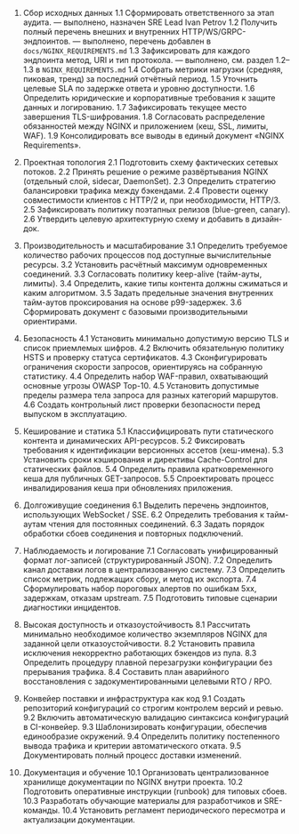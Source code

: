 1. Сбор исходных данных
1.1 Сформировать ответственного за этап аудита. — выполнено, назначен SRE Lead Ivan Petrov
1.2 Получить полный перечень внешних и внутренних HTTP/WS/GRPC-эндпоинтов. — выполнено, перечень добавлен в `docs/NGINX_REQUIREMENTS.md`
1.3 Зафиксировать для каждого эндпоинта метод, URI и тип протокола. — выполнено, см. раздел 1.2–1.3 в `NGINX_REQUIREMENTS.md`
1.4 Собрать метрики нагрузки (средняя, пиковая, тренд) за последний отчётный период.
1.5 Уточнить целевые SLA по задержке ответа и уровню доступности.
1.6 Определить юридические и корпоративные требования к защите данных и логированию.
1.7 Зафиксировать текущее место завершения TLS-шифрования.
1.8 Согласовать распределение обязанностей между NGINX и приложением (кеш, SSL, лимиты, WAF).
1.9 Консолидировать все выводы в единый документ «NGINX Requirements».

2. Проектная топология
2.1 Подготовить схему фактических сетевых потоков.
2.2 Принять решение о режиме развёртывания NGINX (отдельный слой, sidecar, DaemonSet).
2.3 Определить стратегию балансировки трафика между бэкендами.
2.4 Провести оценку совместимости клиентов с HTTP/2 и, при необходимости, HTTP/3.
2.5 Зафиксировать политику поэтапных релизов (blue-green, canary).
2.6 Утвердить целевую архитектурную схему и добавить в дизайн-док.

3. Производительность и масштабирование
3.1 Определить требуемое количество рабочих процессов под доступные вычислительные ресурсы.
3.2 Установить расчётный максимум одновременных соединений.
3.3 Согласовать политику keep-alive (тайм-ауты, лимиты).
3.4 Определить, какие типы контента должны сжиматься и каким алгоритмом.
3.5 Задать предельные значения внутренних тайм-аутов проксирования на основе p99-задержек.
3.6 Сформировать документ с базовыми производительными ориентирами.

4. Безопасность
4.1 Установить минимально допустимую версию TLS и список приемлемых шифров.
4.2 Включить обязательную политику HSTS и проверку статуса сертификатов.
4.3 Сконфигурировать ограничения скорости запросов, ориентируясь на собранную статистику.
4.4 Определить набор WAF-правил, охватывающий основные угрозы OWASP Top-10.
4.5 Установить допустимые пределы размера тела запроса для разных категорий маршрутов.
4.6 Создать контрольный лист проверки безопасности перед выпуском в эксплуатацию.

5. Кеширование и статика
5.1 Классифицировать пути статического контента и динамических API-ресурсов.
5.2 Фиксировать требования к идентификации версионных ассетов (хеш-имена).
5.3 Установить сроки кэширования и директивы Cache-Control для статических файлов.
5.4 Определить правила кратковременного кеша для публичных GET-запросов.
5.5 Спроектировать процесс инвалидирования кеша при обновлениях приложения.

6. Долгоживущие соединения
6.1 Выделить перечень эндпоинтов, использующих WebSocket / SSE.
6.2 Определить требования к тайм-аутам чтения для постоянных соединений.
6.3 Задать порядок обработки сбоев соединения и повторных подключений.

7. Наблюдаемость и логирование
7.1 Согласовать унифицированный формат лог-записей (структурированный JSON).
7.2 Определить канал доставки логов в централизованную систему.
7.3 Определить список метрик, подлежащих сбору, и метод их экспорта.
7.4 Сформулировать набор пороговых алертов по ошибкам 5xx, задержкам, отказам upstream.
7.5 Подготовить типовые сценарии диагностики инцидентов.

8. Высокая доступность и отказоустойчивость
8.1 Рассчитать минимально необходимое количество экземпляров NGINX для заданной цели отказоустойчивости.
8.2 Установить правила исключения некорректно работающих бэкендов из пула.
8.3 Определить процедуру плавной перезагрузки конфигурации без прерывания трафика.
8.4 Составить план аварийного восстановления с задокументированными целевыми RTO / RPO.

9. Конвейер поставки и инфраструктура как код
9.1 Создать репозиторий конфигураций со строгим контролем версий и ревью.
9.2 Включить автоматическую валидацию синтаксиса конфигураций в CI-конвейер.
9.3 Шаблонизировать конфигурации, обеспечив единообразие окружений.
9.4 Определить политику постепенного вывода трафика и критерии автоматического отката.
9.5 Документировать полный процесс доставки изменений.

10. Документация и обучение
10.1 Организовать централизованное хранилище документации по NGINX внутри проекта.
10.2 Подготовить оперативные инструкции (runbook) для типовых сбоев.
10.3 Разработать обучающие материалы для разработчиков и SRE-команды.
10.4 Установить регламент периодического пересмотра и актуализации документации.
